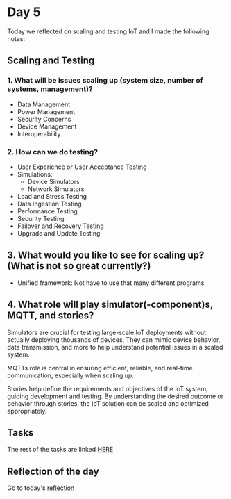 # Day 5
Today we reflected on scaling and testing IoT and I made the following notes:
## Scaling and Testing
### 1. What will be issues scaling up (system size, number of systems, management)?
* Data Management
* Power Management
* Security Concerns
* Device Management
* Interoperability 

### 2. How can we do testing?
* User Experience or User Acceptance Testing
* Simulations:
  * Device Simulators
  * Network Simulators
* Load and Stress Testing
* Data Ingestion Testing
* Performance Testing
* Security Testing:
* Failover and Recovery Testing
* Upgrade and Update Testing

## 3. What would you like to see for scaling up? (What is not so great currently?)
* Unified framework: Not have to use that many different programs

## 4. What role will play simulator(-component)s, MQTT, and stories?
Simulators are crucial for testing large-scale IoT deployments without actually deploying thousands of devices. They can mimic device behavior, data transmission, and more to help understand potential issues in a scaled system.

MQTTs role is central in ensuring efficient, reliable, and real-time communication, especially when scaling up.

Stories help define the requirements and objectives of the IoT system, guiding development and testing. By understanding the desired outcome or behavior through stories, the IoT solution can be scaled and optimized appropriately.
## Tasks
The rest of the tasks are linked [HERE](/Cristina/LabRecords/LabRecord05.md)

## Reflection of the day
Go to today's [reflection](/Cristina/reflections/reflection05/README.md)
